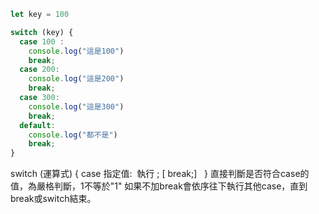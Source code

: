 ```js
let key = 100

switch (key) {
  case 100 :
    console.log("這是100")
    break;
  case 200:
    console.log("這是200")
    break;
  case 300:
    console.log("這是300")
    break;
  default:
    console.log("都不是")
    break;
}

```

switch (運算式) {  case 指定值:  執行 ; [ break;]   }
直接判斷是否符合case的值，為嚴格判斷，1不等於"1"
如果不加break會依序往下執行其他case，直到break或switch結束。
